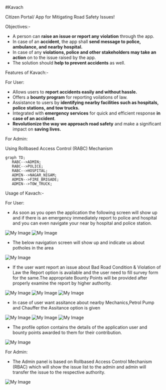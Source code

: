 #Kavach

Citizen Portal/ App for Mitigating Road Safety Issues!

Objectives:-
 - A person can **raise an issue or report any violation** through the app.
 - In case of an **accident**, the app shall **send message to police, ambulance, and nearby hospital.**
 - In case of any **violations, police and other stakeholders may take an action** on to the issue raised by the app.
 - The solution should **help to prevent accidents** as well.

Features of Kavach:-

For User:
 - Allows users to **report accidents easily and without hassle.**
 - Offers a **bounty program** for reporting voilations of law.
 - Assistance to users by **identifying nearby facilities such as hospitals, police stations, and tow trucks.**
 - Integrated with **emergency services** for quick and efficient response **in case of an accident**.
 - **Revolutionize the way we approach road safety** and make a significant impact on **saving lives.**

For Admin:

Using Rollbased Access Control (RABC) Mechanism
 ```mermaid
graph TD;
    RABC-->ADMIN;
    RABC-->POLICE;
    RABC-->HOSPITAL;
    ADMIN-->NAGAR_NIGAM;
    ADMIN-->FIRE_BRIGADE;
    ADMIN-->TOW_TRUCK;
```  

Usage of Kavach:-

For User:

- As soon as you open the application the following screen will show up and if there is an emergency immediately report to police and hospital and you can even navigate your near by hospital and police station.

 ![My Image](01.jpg) ![My Image](02.jpg)
 
- The below navigation screen will show up and indicate us about potholes in the area

 ![My Image](03.jpg)

- If the user want report an issue about Bad Road Condition & Violation of Law the Report option is available and the user need to fill survey form for the same.The appropriate Bounty Points will be provided after properly examine the report by higher authority.

 ![My Image](04.jpg) ![My Image](05.jpg) ![My Image](06.jpg)
 
- In case of user want assitance about nearby Mechanics,Petrol Pump and Chauffer the Assitance option is given

 ![My Image](07.jpg) ![My Image](08.jpg) ![My Image](09.jpg)
 
- The profile option contains the details of the application user and bounty points awarded to them for their contribution.

 ![My Image](10.jpg)
 


For Admin:

- The Admin panel is based on Rollbased Access Control Mechanism (RBAC) which will show the issue list to the admin and admin will transfer the issue to the respective authority. 

 ![My Image](admin.jpg)
